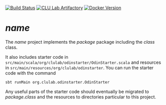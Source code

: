 <!-- [![Maven Central](https://img.shields.io/maven-central/v/org.clulab/$name$?logo=apachemaven)](https://mvnrepository.com/artifact/org.clulab/$name$) -->
<!-- A real query requires the profession edition of Artifactory. -->
[![Build Status](https://github.com/clulab/$name$/workflows/$name$%20CI/badge.svg)](https://github.com/clulab/$name$/actions)
[![CLU Lab Artifactory](https://img.shields.io/badge/artifactory-1.0.0-blue.svg?logo=jfrog)](https://artifactory.clulab.org/artifactory/webapp/#/artifacts/browse/tree/General/sbt-release/org/clulab/$name$/1.0.0)
[![Docker Version](https://shields.io/docker/v/clulab/$docker$?sort=semver&label=docker&logo=docker)](https://hub.docker.com/r/clulab/$docker$/tags)

# $name$

The $name$ project implements the $package$ package including the $class$ class.

It also includes starter code in `src/main/scala/org/clulab/odinstarter/OdinStarter.scala` and
resources in `src/main/resources/org/clulab/odinstarter`.  You can run the starter code with
the command
```
sbt runMain org.clulab.odinstarter.OdinStarter
```

Any useful parts of the starter code should eventually be migrated to $package$.$class$
and the resources to directories particular to this project.
